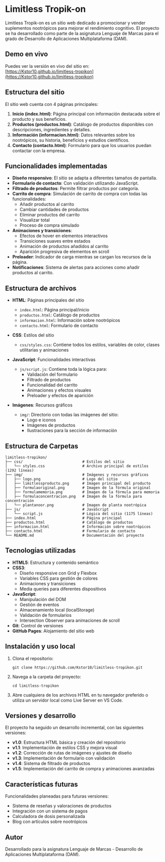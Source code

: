 # Limitless Tropik-on

Limitless Tropik-on es un sitio web dedicado a promocionar y vender suplementos nootrópicos para mejorar el rendimiento cognitivo. El proyecto se ha desarrollado como parte de la asignatura Lenguaje de Marcas para el grado de Desarrollo de Aplicaciones Multiplataforma (DAM).

## Demo en vivo

Puedes ver la versión en vivo del sitio en: [https://Kstor10.github.io/limitless-tropikon](https://Kstor10.github.io/limitless-tropikon)

## Estructura del sitio

El sitio web cuenta con 4 páginas principales:

1. **Inicio (index.html)**: Página principal con información destacada sobre el producto y sus beneficios.
2. **Productos (productos.html)**: Catálogo de productos disponibles con descripciones, ingredientes y detalles.
3. **Información (informacion.html)**: Datos relevantes sobre los nootrópicos, su historia, beneficios y estudios científicos.
4. **Contacto (contacto.html)**: Formulario para que los usuarios puedan contactar con la empresa.

## Funcionalidades implementadas

- **Diseño responsivo**: El sitio se adapta a diferentes tamaños de pantalla.
- **Formulario de contacto**: Con validación utilizando JavaScript.
- **Filtrado de productos**: Permite filtrar productos por categoría.
- **Carrito de compra**: Simulación de carrito de compra con todas las funcionalidades:
  - Añadir productos al carrito
  - Cambiar cantidades de productos
  - Eliminar productos del carrito
  - Visualizar total
  - Proceso de compra simulado
- **Animaciones y transiciones**: 
  - Efectos de hover en elementos interactivos
  - Transiciones suaves entre estados
  - Animación de productos añadidos al carrito
  - Aparición progresiva de elementos en scroll
- **Preloader**: Indicador de carga mientras se cargan los recursos de la página.
- **Notificaciones**: Sistema de alertas para acciones como añadir productos al carrito.

## Estructura de archivos

- **HTML**: Páginas principales del sitio
  - `index.html`: Página principal/inicio
  - `productos.html`: Catálogo de productos
  - `informacion.html`: Información sobre nootrópicos
  - `contacto.html`: Formulario de contacto

- **CSS**: Estilos del sitio
  - `css/styles.css`: Contiene todos los estilos, variables de color, clases utilitarias y animaciones

- **JavaScript**: Funcionalidades interactivas
  - `js/script.js`: Contiene toda la lógica para:
    - Validación del formulario
    - Filtrado de productos
    - Funcionalidad del carrito
    - Animaciones y efectos visuales
    - Preloader y efectos de aparición

- **Imágenes**: Recursos gráficos
  - `img/`: Directorio con todas las imágenes del sitio:
    - Logo e iconos
    - Imágenes de productos
    - Ilustraciones para la sección de información

## Estructura de Carpetas
```
limitless-tropikon/
├── css/                           # Estilos del sitio
│   └── styles.css                 # Archivo principal de estilos (1292 líneas)
├── img/                           # Imágenes y recursos gráficos
│   ├── logo.png                   # Logo del sitio
│   ├── limitlessproducto.png      # Imagen principal del producto
│   ├── formulaoriginal.png        # Imagen de la fórmula original
│   ├── formulamemoria.png         # Imagen de la fórmula para memoria
│   ├── formulaconcentracion.png   # Imagen de la fórmula para concentración
│   └── plantanoor.png             # Imagen de planta nootrópica
├── js/                            # JavaScript
│   └── script.js                  # Lógica del sitio (1175 líneas)
├── index.html                     # Página principal
├── productos.html                 # Catálogo de productos
├── informacion.html               # Información sobre nootrópicos
├── contacto.html                  # Formulario de contacto
└── README.md                      # Documentación del proyecto
```

## Tecnologías utilizadas

- **HTML5**: Estructura y contenido semántico
- **CSS3**: 
  - Diseño responsive con Grid y Flexbox
  - Variables CSS para gestión de colores
  - Animaciones y transiciones
  - Media queries para diferentes dispositivos
- **JavaScript**: 
  - Manipulación del DOM
  - Gestión de eventos
  - Almacenamiento local (localStorage)
  - Validación de formularios
  - Intersection Observer para animaciones de scroll
- **Git**: Control de versiones
- **GitHub Pages**: Alojamiento del sitio web

## Instalación y uso local

1. Clona el repositorio:
   ```
   git clone https://github.com/Kstor10/limitless-tropikon.git
   ```
2. Navega a la carpeta del proyecto:
   ```
   cd limitless-tropikon
   ```
3. Abre cualquiera de los archivos HTML en tu navegador preferido o utiliza un servidor local como Live Server en VS Code.

## Versiones y desarrollo

El proyecto ha seguido un desarrollo incremental, con las siguientes versiones:
- **v1.0**: Estructura HTML básica y creación del repositorio
- **v1.1**: Implementación de estilos CSS y mejora visual
- **v1.2**: Corrección de rutas de imágenes y ajustes de diseño
- **v1.3**: Implementación de formulario con validación
- **v1.4**: Sistema de filtrado de productos
- **v1.5**: Implementación del carrito de compra y animaciones avanzadas

## Características futuras

Funcionalidades planeadas para futuras versiones:
- Sistema de reseñas y valoraciones de productos
- Integración con un sistema de pagos
- Calculadora de dosis personalizada
- Blog con artículos sobre nootrópicos

## Autor

Desarrollado para la asignatura Lenguaje de Marcas - Desarrollo de Aplicaciones Multiplataforma (DAM). 
